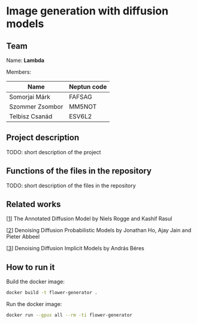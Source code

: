 # Image generation with diffusion models

## Team

Name: **Lambda**

Members:

| Name            | Neptun code |
| --------------- | ----------- |
| Somorjai Márk   | FAFSAG      |
| Szommer Zsombor | MM5NOT      |
| Telbisz Csanád  | ESV6L2      |

## Project description

TODO: short description of the project

## Functions of the files in the repository

TODO: short description of the files in the repository

## Related works

[[1](https://huggingface.co/blog/annotated-diffusion)] The Annotated Diffusion Model by Niels Rogge and Kashif Rasul

[[2](https://arxiv.org/abs/2006.11239)] Denoising Diffusion Probabilistic Models by Jonathan Ho, Ajay Jain and Pieter Abbeel

[[3](https://keras.io/examples/generative/ddim/)] Denoising Diffusion Implicit Models by András Béres

## How to run it

Build the docker image:
```bash
docker build -t flower-generator .
```

Run the docker image:
```bash
docker run --gpus all --rm -ti flower-generator
```
